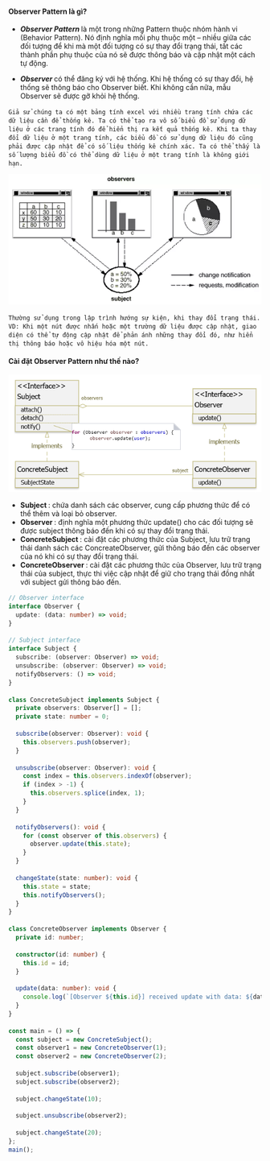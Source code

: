 #### Observer Pattern là gì?

- <i> <b> Observer Pattern </b> </i> là một trong những Pattern thuộc nhóm hành vi (Behavior Pattern). Nó định nghĩa mối phụ thuộc một – nhiều giữa các đối tượng để khi mà một đối tượng có sự thay đổi trạng thái, tất các thành phần phụ thuộc của nó sẽ được thông báo và cập nhật một cách tự động.

- <i> <b> Observer </b> </i> có thể đăng ký với hệ thống. Khi hệ thống có sự thay đổi, hệ thống sẽ thông báo cho Observer biết. Khi không cần nữa, mẫu Observer sẽ được gỡ khỏi hệ thống.

`Giả sử chúng ta có một bảng tính excel với nhiều trang tính chứa các dữ liệu cần để thống kê. Ta có thể tạo ra vô số biểu đồ sử dụng dữ liệu ở các trang tính đó để hiển thị ra kết quả thống kê. Khi ta thay đổi dữ liệu ở một trang tính, các biểu đồ có sử dụng dữ liệu đó cũng phải được cập nhật để có số liệu thống kê chính xác. Ta có thể thấy là số lượng biểu đồ có thể dùng dữ liệu ở một trang tính là không giới hạn.`

![](./7ff51829-c106-4a39-9220-48b1ab4e32ff.webp)

`Thường sử dụng trong lập trình hướng sự kiện, khi thay đổi trạng thái. VD: Khi một nút được nhấn hoặc một trường dữ liệu được cập nhật, giao diện có thể tự động cập nhật để phản ánh những thay đổi đó, như hiển thị thông báo hoặc vô hiệu hóa một nút. `

#### Cài đặt Observer Pattern như thế nào?

![](design-patterns-observer-diagram.png)

- <b> Subject </b> : chứa danh sách các observer, cung cấp phương thức để có thể thêm và loại bỏ observer.
- <b> Observer </b> : định nghĩa một phương thức update() cho các đối tượng sẽ được subject thông báo đến khi có sự thay đổi trạng thái.
- <b> ConcreteSubject </b> : cài đặt các phương thức của Subject, lưu trữ trạng thái danh sách các ConcreateObserver, gửi thông báo đến các observer của nó khi có sự thay đổi trạng thái.
- <b> ConcreteObserver </b> : cài đặt các phương thức của Observer, lưu trữ trạng thái của subject, thực thi việc cập nhật để giữ cho trạng thái đồng nhất với subject gửi thông báo đến.

```typescript
// Observer interface
interface Observer {
  update: (data: number) => void;
}

// Subject interface
interface Subject {
  subscribe: (observer: Observer) => void;
  unsubscribe: (observer: Observer) => void;
  notifyObservers: () => void;
}

class ConcreteSubject implements Subject {
  private observers: Observer[] = [];
  private state: number = 0;

  subscribe(observer: Observer): void {
    this.observers.push(observer);
  }

  unsubscribe(observer: Observer): void {
    const index = this.observers.indexOf(observer);
    if (index > -1) {
      this.observers.splice(index, 1);
    }
  }

  notifyObservers(): void {
    for (const observer of this.observers) {
      observer.update(this.state);
    }
  }

  changeState(state: number): void {
    this.state = state;
    this.notifyObservers();
  }
}

class ConcreteObserver implements Observer {
  private id: number;

  constructor(id: number) {
    this.id = id;
  }

  update(data: number): void {
    console.log(`[Observer ${this.id}] received update with data: ${data} !`);
  }
}

const main = () => {
  const subject = new ConcreteSubject();
  const observer1 = new ConcreteObserver(1);
  const observer2 = new ConcreteObserver(2);

  subject.subscribe(observer1);
  subject.subscribe(observer2);

  subject.changeState(10);

  subject.unsubscribe(observer2);

  subject.changeState(20);
};
main();
```
